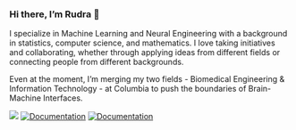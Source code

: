 ### Hi there, I’m Rudra 👋

I specialize in Machine Learning and Neural Engineering with a background in statistics, computer science, and mathematics. I love taking initiatives and collaborating, whether through applying ideas from different fields or connecting people from different backgrounds.


Even at the moment, I’m merging my two fields - Biomedical Engineering & Information Technology - at Columbia to push the boundaries of Brain-Machine Interfaces.


![](https://komarev.com/ghpvc/?username=rgs2151&color=ff69b4)
[![Documentation](https://img.shields.io/badge/LinkedIn-profile-blue)](https://www.linkedin.com/in/rudramanisingha/)
[![Documentation](https://img.shields.io/badge/Portfolio-Website-ff0084)](https://www.rudramanisingha.com/)
